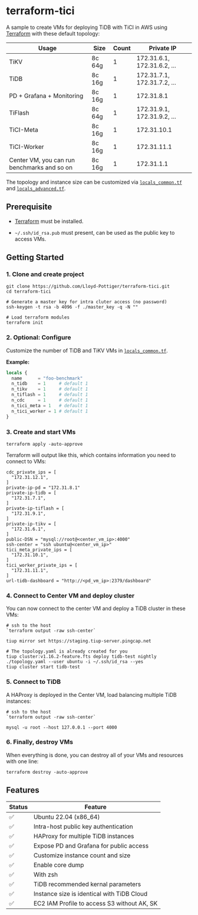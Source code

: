 # terraform-tici

A sample to create VMs for deploying TiDB with TiCI in AWS using [Terraform](https://www.terraform.io) with these default topology:

| Usage                                       | Size   | Count | Private IP                  |
| ------------------------------------------- | ------ | ----- | --------------------------- |
| TiKV                                        | 8c 64g | 1     | 172.31.6.1, 172.31.6.2, ... |
| TiDB                                        | 8c 16g | 1     | 172.31.7.1, 172.31.7.2, ... |
| PD + Grafana + Monitoring                   | 8c 16g | 1     | 172.31.8.1                  |
| TiFlash                                     | 8c 64g | 1     | 172.31.9.1, 172.31.9.2, ... |
| TiCI-Meta                                   | 8c 16g | 1     | 172.31.10.1                 |
| TiCI-Worker                                 | 8c 16g | 1     | 172.31.11.1                 |
| Center VM, you can run benchmarks and so on | 8c 16g | 1     | 172.31.1.1                  |

The topology and instance size can be customized via [`locals_common.tf`](./locals_common.tf) and [`locals_advanced.tf`](./locals_advanced.tf).

## Prerequisite

- [Terraform](https://www.terraform.io) must be installed.

- `~/.ssh/id_rsa.pub` must present, can be used as the public key to access VMs.

## Getting Started

### 1. Clone and create project

```shell
git clone https://github.com/Lloyd-Pottiger/terraform-tici.git
cd terraform-tici

# Generate a master key for intra cluter access (no password)
ssh-keygen -t rsa -b 4096 -f ./master_key -q -N ""

# Load terraform modules
terraform init
```

### 2. Optional: Configure

Customize the number of TiDB and TiKV VMs in [`locals_common.tf`](./locals_common.tf).

**Example:**

```terraform
locals {
  name      = "foo-benchmark"
  n_tidb    = 1     # default 1
  n_tikv    = 1     # default 1
  n_tiflash = 1     # default 1
  n_cdc     = 1     # default 1
  n_tici_meta = 1   # default 1
  n_tici_worker = 1 # default 1
}
```

### 3. Create and start VMs

```shell
terraform apply -auto-approve
```

Terraform will output like this, which contains information you need to connect to VMs:

```plain
cdc_private_ips = [
  "172.31.12.1",
]
private-ip-pd = "172.31.8.1"
private-ip-tidb = [
  "172.31.7.1",
]
private-ip-tiflash = [
  "172.31.9.1",
]
private-ip-tikv = [
  "172.31.6.1",
]
public-DSN = "mysql://root@<center_vm_ip>:4000"
ssh-center = "ssh ubuntu@<center_vm_ip>"
tici_meta_private_ips = [
  "172.31.10.1",
]
tici_worker_private_ips = [
  "172.31.11.1",
]
url-tidb-dashboard = "http://<pd_vm_ip>:2379/dashboard"
```

### 4. Connect to Center VM and deploy cluster

You can now connect to the center VM and deploy a TiDB cluster in these VMs:

```shell
# ssh to the host
`terraform output -raw ssh-center`

tiup mirror set https://staging.tiup-server.pingcap.net 

# The topology.yaml is already created for you
tiup cluster:v1.16.2-feature.fts deploy tidb-test nightly ./topology.yaml --user ubuntu -i ~/.ssh/id_rsa --yes
tiup cluster start tidb-test
```

### 5. Connect to TiDB

A HAProxy is deployed in the Center VM, load balancing multiple TiDB instances:

```shell
# ssh to the host
`terraform output -raw ssh-center`

mysql -u root --host 127.0.0.1 --port 4000
```

### 6. Finally, destroy VMs

When everything is done, you can destroy all of your VMs and resources with one line:

```shell
terraform destroy -auto-approve
```

## Features

| Status | Feature                                     |
| ------ | ------------------------------------------- |
| ✅     | Ubuntu 22.04 (x86_64)                       |
| ✅     | Intra-host public key authentication        |
| ✅     | HAProxy for multiple TiDB instances         |
| ✅     | Expose PD and Grafana for public access     |
| ✅     | Customize instance count and size           |
| ✅     | Enable core dump                            |
| ✅     | With zsh                                    |
| ✅     | TiDB recommended kernal parameters          |
| ✅     | Instance size is identical with TiDB Cloud  |
| ✅     | EC2 IAM Profile to access S3 without AK, SK |
